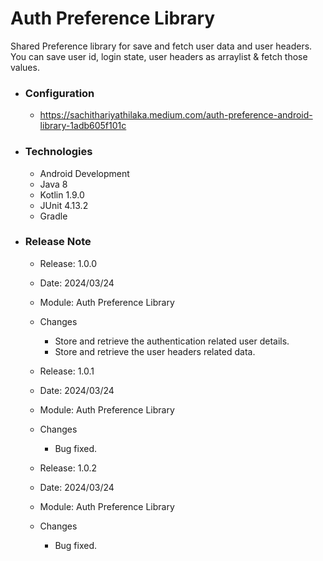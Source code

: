 # Auth Preference Library

Shared Preference library for save and fetch user data and user headers. You can save user id, login state, user headers as arraylist & fetch those values. 

* ### Configuration
  * https://sachithariyathilaka.medium.com/auth-preference-android-library-1adb605f101c

* ### Technologies
  * Android Development
  * Java 8
  * Kotlin 1.9.0
  * JUnit 4.13.2
  * Gradle

* ### Release Note

  * Release: 1.0.0
  * Date: 2024/03/24
  * Module: Auth Preference Library
  * Changes
    * Store and retrieve the authentication related user details.
    * Store and retrieve the user headers related data.
    
  * Release: 1.0.1
  * Date: 2024/03/24
  * Module: Auth Preference Library
  * Changes
    * Bug fixed.
    
  * Release: 1.0.2
  * Date: 2024/03/24
  * Module: Auth Preference Library
  * Changes
    * Bug fixed.

